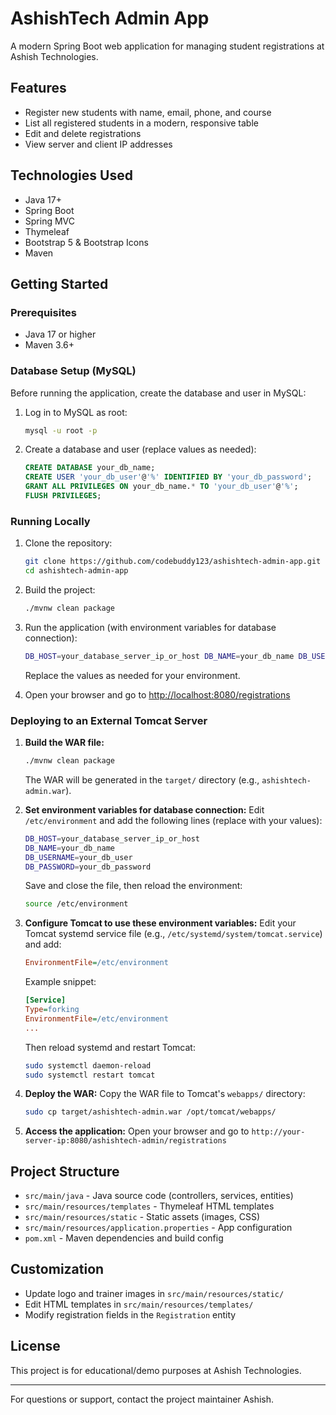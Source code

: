 # AshishTech Admin App

A modern Spring Boot web application for managing student registrations at Ashish Technologies.

## Features
- Register new students with name, email, phone, and course
- List all registered students in a modern, responsive table
- Edit and delete registrations
- View server and client IP addresses

## Technologies Used
- Java 17+
- Spring Boot
- Spring MVC
- Thymeleaf
- Bootstrap 5 & Bootstrap Icons
- Maven

## Getting Started

### Prerequisites
- Java 17 or higher
- Maven 3.6+

### Database Setup (MySQL)

Before running the application, create the database and user in MySQL:

1. Log in to MySQL as root:
   ```sh
   mysql -u root -p
   ```
2. Create a database and user (replace values as needed):
   ```sql
   CREATE DATABASE your_db_name;
   CREATE USER 'your_db_user'@'%' IDENTIFIED BY 'your_db_password';
   GRANT ALL PRIVILEGES ON your_db_name.* TO 'your_db_user'@'%';
   FLUSH PRIVILEGES;
   ```

### Running Locally
1. Clone the repository:
   ```sh
   git clone https://github.com/codebuddy123/ashishtech-admin-app.git
   cd ashishtech-admin-app
   ```
2. Build the project:
   ```sh
   ./mvnw clean package
   ```

3. Run the application (with environment variables for database connection):
   ```sh
   DB_HOST=your_database_server_ip_or_host DB_NAME=your_db_name DB_USERNAME=your_db_user DB_PASSWORD=your_db_password ./mvnw spring-boot:run
   ```
   Replace the values as needed for your environment.

4. Open your browser and go to [http://localhost:8080/registrations](http://localhost:8080/registrations)


### Deploying to an External Tomcat Server

1. **Build the WAR file:**
   ```sh
   ./mvnw clean package
   ```
   The WAR will be generated in the `target/` directory (e.g., `ashishtech-admin.war`).

2. **Set environment variables for database connection:**
   Edit `/etc/environment` and add the following lines (replace with your values):
   ```sh
   DB_HOST=your_database_server_ip_or_host
   DB_NAME=your_db_name
   DB_USERNAME=your_db_user
   DB_PASSWORD=your_db_password
   ```
   Save and close the file, then reload the environment:
   ```sh
   source /etc/environment
   ```

3. **Configure Tomcat to use these environment variables:**
   Edit your Tomcat systemd service file (e.g., `/etc/systemd/system/tomcat.service`) and add:
   ```ini
   EnvironmentFile=/etc/environment
   ```
   Example snippet:
   ```ini
   [Service]
   Type=forking
   EnvironmentFile=/etc/environment
   ...
   ```
   Then reload systemd and restart Tomcat:
   ```sh
   sudo systemctl daemon-reload
   sudo systemctl restart tomcat
   ```

4. **Deploy the WAR:**
   Copy the WAR file to Tomcat's `webapps/` directory:
   ```sh
   sudo cp target/ashishtech-admin.war /opt/tomcat/webapps/
   ```

5. **Access the application:**
   Open your browser and go to `http://your-server-ip:8080/ashishtech-admin/registrations`

## Project Structure
- `src/main/java` - Java source code (controllers, services, entities)
- `src/main/resources/templates` - Thymeleaf HTML templates
- `src/main/resources/static` - Static assets (images, CSS)
- `src/main/resources/application.properties` - App configuration
- `pom.xml` - Maven dependencies and build config

## Customization
- Update logo and trainer images in `src/main/resources/static/`
- Edit HTML templates in `src/main/resources/templates/`
- Modify registration fields in the `Registration` entity

## License
This project is for educational/demo purposes at Ashish Technologies.

---

For questions or support, contact the project maintainer Ashish.
